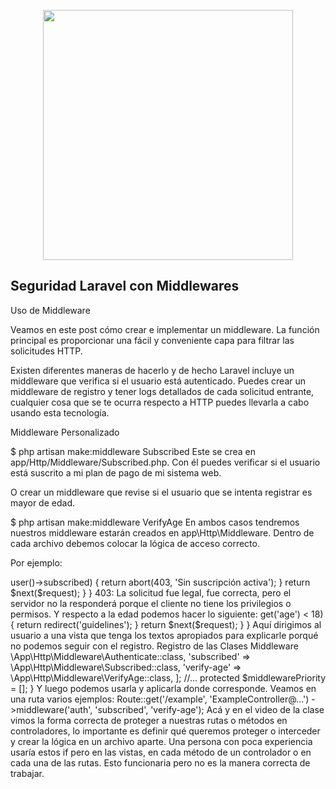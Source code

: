 <p align="center"><img src="https://res.cloudinary.com/dtfbvvkyp/image/upload/v1566331377/laravel-logolockup-cmyk-red.svg" width="400"></p>



## Seguridad Laravel con Middlewares

Uso de Middleware

Veamos en este post cómo crear e implementar un middleware. La función principal es proporcionar una fácil y conveniente capa para filtrar las solicitudes HTTP. 

Existen diferentes maneras de hacerlo y de hecho Laravel incluye un middleware que verifica si el usuario está autenticado.
Puedes crear un middleware de registro y tener logs detallados de cada solicitud entrante, cualquier cosa que se te ocurra respecto a HTTP puedes llevarla a cabo usando esta tecnología.

Middleware Personalizado

$ php artisan make:middleware Subscribed
Este se crea en app/Http/Middleware/Subscribed.php. Con él puedes verificar si el usuario está suscrito a mi plan de pago de mi sistema web. 

O crear un middleware que revise si el usuario que se intenta registrar es mayor de edad.

$ php artisan make:middleware VerifyAge
En ambos casos tendremos nuestros middleware estarán creados en app\Http\Middleware\. 
Dentro de cada archivo debemos colocar la lógica de acceso correcto. 

Por ejemplo:


<?php
namespace App\Http\Middleware;

use Closure;

class Subscribed
{
    //...
    public function handle($request, Closure $next)
    {
        if ( ! $request->user()->subscribed) {
            return abort(403, 'Sin suscripción activa');
        }

        return $next($request);
    }
}
403: La solicitud fue legal, fue correcta, pero el servidor no la responderá porque el cliente no tiene los privilegios o permisos.
Y respecto a la edad podemos hacer lo siguiente:

<?php

namespace App\Http\Middleware;

use Closure;

class VerifyAge
{
    //...
    public function handle($request, Closure $next)
    {
        if ($request->get('age') < 18) {
            return redirect('guidelines');
        }

        return $next($request);
    }
}


Aquí dirigimos al usuario a una vista que tenga los textos apropiados para explicarle porqué no podemos seguir con el registro.
Registro de las Clases Middleware


<?php

namespace App\Http;

use Illuminate\Foundation\Http\Kernel as HttpKernel;

class Kernel extends HttpKernel
{
    //...
    protected $middleware = [];

    //...
    protected $middlewareGroups = [];

    //...
    protected $routeMiddleware = [
        'auth' => \App\Http\Middleware\Authenticate::class,
        'subscribed' => \App\Http\Middleware\Subscribed::class,
        'verify-age' => \App\Http\Middleware\VerifyAge::class,
    ];

    //...
    protected $middlewarePriority = [];
}


Y luego podemos usarla y aplicarla donde corresponde. Veamos en una ruta varios ejemplos:

Route::get('/example', 'ExampleController@...')
    ->middleware('auth', 'subscribed', 'verify-age');
    
    
Acá y en el video de la clase vimos la forma correcta de proteger a nuestras rutas o métodos en controladores, lo importante es definir qué queremos proteger o interceder y crear la lógica en un archivo aparte. 

Una persona con poca experiencia usaría estos if pero en las vistas, en cada método de un controlador o en cada una de las rutas. Esto funcionaria pero no es la manera correcta de trabajar.


